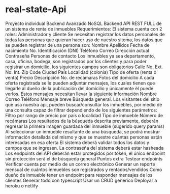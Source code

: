 # real-state-Api

Proyecto individual Backend Avanzado NoSQL
Backend API REST FULL de un sistema de renta de inmuebles
Requerimientos:
El sistema cuenta con 2 roles:
Administrador y cliente
Se necesitan registrar los datos personales de todas las personas que quieran hacer uso de nuestro sitema, los datos que se pueden registrar de una persona son:
Nombre
Apellidos
Fecha de nacimiento
No. Identificación (DNI)
Teléfono
Correo
Dirección actual
Contraseña
Personas de contacto
Los inmuebles ya sea departamento, casa, oficina, bodega, son registrados por los clientes y para poder registrar un domicilio, los siguientes campos son obligatorios
Calle
No. Ext.
No. Int.
Zip Code
Ciudad
País
Localidad (colonia)
Tipo de oferta (renta o venta)
Precio
Descripción
No. de recámaras
Fotos del domicilio
A cada oferta registrada se le pueden adjuntar mensajes, los cuales tienen que llegarle al dueño de la publicación del domicilio y únicamente él puede verlos. Estos mensajes necesitan llevar la siguiente información
Nombre
Correo
Teléfono
Mensaje breve
Búsqueda general.
Los visitantes del sitio que usa nuestra api, pueden buscar/consultar los inmuebles, por medio de una consulta capaz de filtrar dependiendo de los siguientes parámetros:
Filtro por rango de precio
por país o localidad
Tipo de inmueble
Número de recámaras
Los resultados de la búsqueda descrita previamente, deberán regresar la primera imagen guardada del inmueble (sugerido query params)
Al seleccionar un inmueble resultante de una búsqueda, se podrá mostrar información detallada del mismo y que se muestre cuántas personas están interesadas en esa oferta
El sistema deberá validar todos los datos y campos que se ingresen.
La contraseña del sistema deberá estar hasheada
Los endpoints del API deberán estar protegidos por token, el único endpoint sin protección será el de búsqueda general
Puntos extra
Testear endpoints
Verificar cuenta por medio de un correo electrónico
Generar un reporte mensual de cuántos inmuebles son registrados y rentados/vendidos
Como dueño de inmueble tener un endpoint para responder mensajes de los clientes
Generar todo con typescript
Usar un CRUD genérico
Deployar a heroku o netlify